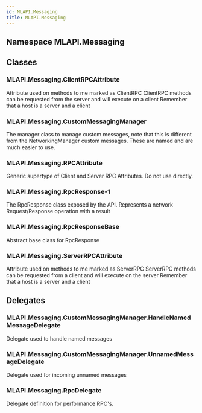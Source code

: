 ```yaml
---  
id: MLAPI.Messaging  
title: MLAPI.Messaging  
---
```


## Namespace MLAPI.Messaging

<div class="markdown level0 summary">

</div>

<div class="markdown level0 conceptual">

</div>

<div class="markdown level0 remarks">

</div>

## Classes

### MLAPI.Messaging.ClientRPCAttribute

<div class="section">

Attribute used on methods to me marked as ClientRPC ClientRPC methods
can be requested from the server and will execute on a client Remember
that a host is a server and a client

</div>

### MLAPI.Messaging.CustomMessagingManager

<div class="section">

The manager class to manage custom messages, note that this is different
from the NetworkingManager custom messages. These are named and are much
easier to use.

</div>

### MLAPI.Messaging.RPCAttribute

<div class="section">

Generic supertype of Client and Server RPC Attributes. Do not use
directly.

</div>

### MLAPI.Messaging.RpcResponse-1

<div class="section">

The RpcResponse class exposed by the API. Represents a network
Request/Response operation with a result

</div>

### MLAPI.Messaging.RpcResponseBase

<div class="section">

Abstract base class for RpcResponse

</div>

### MLAPI.Messaging.ServerRPCAttribute

<div class="section">

Attribute used on methods to me marked as ServerRPC ServerRPC methods
can be requested from a client and will execute on the server Remember
that a host is a server and a client

</div>

## Delegates

### MLAPI.Messaging.CustomMessagingManager.HandleNamedMessageDelegate

<div class="section">

Delegate used to handle named messages

</div>

### MLAPI.Messaging.CustomMessagingManager.UnnamedMessageDelegate

<div class="section">

Delegate used for incoming unnamed messages

</div>

### MLAPI.Messaging.RpcDelegate

<div class="section">

Delegate definition for performance RPC's.

</div>
